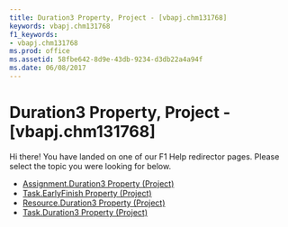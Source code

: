 ```yaml
---
title: Duration3 Property, Project - [vbapj.chm131768]
keywords: vbapj.chm131768
f1_keywords:
- vbapj.chm131768
ms.prod: office
ms.assetid: 58fbe642-8d9e-43db-9234-d3db22a4a94f
ms.date: 06/08/2017
---
```



# Duration3 Property, Project - [vbapj.chm131768]

Hi there! You have landed on one of our F1 Help redirector pages. Please select the topic you were looking for below.

- [Assignment.Duration3 Property (Project)](http://msdn.microsoft.com/library/aafc2f78-fa61-2c44-d7ca-0c6499e97632%28Office.15%29.aspx)
- [Task.EarlyFinish Property (Project)](http://msdn.microsoft.com/library/17127825-4eec-7278-8a77-1692142e15e5%28Office.15%29.aspx)
- [Resource.Duration3 Property (Project)](http://msdn.microsoft.com/library/3d72d093-1464-357d-a813-51ba3739f8c4%28Office.15%29.aspx)
- [Task.Duration3 Property (Project)](http://msdn.microsoft.com/library/fe4038c3-a021-42a3-a00b-9f04d907f070%28Office.15%29.aspx)

